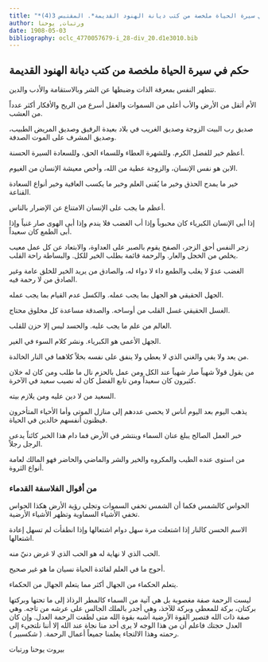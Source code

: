 ```yaml
---
title: "*حكم منوعة : حكم في سيرة الحياة ملخصة من كتب ديانة الهنود القديمة*. المقتبس 3(4)"
author: ورتبات, يوحنا
date: 1908-05-03
bibliography: oclc_4770057679-i_28-div_20.d1e3010.bib
---
```




##  حكم في سيرة الحياة   ملخصة من كتب ديانة الهنود القديمة 


 تتطهر النفس بمعرفة الذات وضبطها عن الشر وبالاستقامة والأدب والدين. 

 الأم أثقل من الأرض والأب أعلى من السموات والعقل أسرع من الريح والأفكار أكثر عدداً من العشب. 

 صديق رب البيت الزوجة وصديق الغريب في بلاد بعيدة الرفيق وصديق المريض الطبيب، وصديق المشرف على الموت الصدفة. 

 أعظم خير للفضل الكرم. وللشهرة العطاء وللسماء الحق، وللسعادة السيرة الحسنة. 

 الابن هو نفس الإنسان، والزوجة عطية من الله، وأخص معيشة الإنسان من الغيوم. 

 خير ما يمدح الحذق وخير ما يُقنى العلم وخير ما يكسب العافية وخير أنواع السعادة القناعة. 

 أعظم ما يجب على الإنسان الامتناع عن الإضرار بالناس. 
 
 إذا أبى الإنسان الكبرياء كان محبوباً وإذا أب الغضب فلا يندم وإذا أبى الهوى صار غنياً وإذا أبى الطمع كان سعيداً. 

 زجر النفس أحق الزجر، الصفح يقوم بالصبر على العداوة، والابتعاد عن كل عمل معيب يخلص من الخجل والعار. والرحمة قائمة بطلب الخير للكل. والبساطة راحة القلب. 

 الغضب عدوٌ لا يغلب والطمع داء لا دواء له، والصادق من يريد الخير للخلق عامة وغير الصادق من لا رحمة فيه. 

 الجهل الحقيقي هو الجهل بما يجب عمله. والكسل عدم القيام بما يجب عمله. 

 الغسل الحقيقي غسل القلب من أوساخه. والصدقة مساعدة كل مخلوق محتاج. 

 العالم من علم ما يجب عليه. والحسد ليس إلا حزن للقلب. 

 الجهل الأعمى هو الكبرياء. ونشر كلام السوء في الغير. 

 من يعد ولا يفي والغني الذي لا يعطي ولا ينفق على نفسه بخلاً كلاهما في النار الخالدة. 

 من يقول قولاً شهياً صار شهياً عند الكل ومن عمل بالحزم نال ما طلب ومن كان له خلان   كثيرون كان سعيداً ومن تابع الفضل كان له نصيب سعيد في الآخرة. 

 السعيد من لا دين عليه ومن يلازم بيته. 

 يذهب اليوم بعد اليوم أناس لا يحصى عددهم إلى منازل الموتى وأما الأحياء المتأخرون فيظنون أنفسهم خالدين في الحياة. 

 خبر العمل الصالح يبلغ عنان السماء وينتشر في الأرض فما دام هذا الخبر كائناً يدعى الرجل رجلاً. 

 من استوى عنده الطيب والمكروه والخير والشر والماضي والحاضر فهو المالك لعامة أنواع الثروة. 


###  من أقوال الفلاسفة القدماء 


 الحواس كالشمس فكما أن الشمس تخفي السموات وتجلي رؤية الأرض هكذا الحواس تخفي الأشياء السماوية وتظهر الأشياء الأرضية. 

 الاسم الحسن كالنار إذا اشتعلت مرة سهل دوام اشتعالها وإذا انطفأت لم تسهل إعادة اشتعالها. 

 الحب الذي لا نهاية له هو الحب الذي لا غرض دنيّ منه. 

 أحوج ما في العلم لفائدة الحياة نسيان ما هو غير صحيح. 

 يتعلم الحكماء من الجهال أكثر مما يتعلم الجهال من الحكماء. 
 
 ليست الرحمة صفة مغصوبة بل هي آتية من السماء كالمطر الرذاذ إلى ما تحتها وبركتها بركتان، بركة للمعطي وبركة للآخذ، وهي أجدر بالملك الجالس على عرشه من تاجه. وهي صفة ذات الله فتصير القوة الأرضية أشبه بقوة الله متى لطفت الرحمة العدل. وإن كان العدل حجتك فاعلم أن من هذا الوجه لا يرى  أحد  منا نجاة عند الله إلا أننا نلتجيء إلى رحمته وهذا الالتجاء يعلمنا جميعاً أعمال الرحمة. (  شكسبير  ). 

 بيروت  يوحنا  ورتبات 
